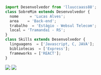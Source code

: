 ```js
import Desenvolvedor from 'lluuccaass88';
class SobreMim extends Desenvolvedor {
  nome     = 'Lucas Alves';
  area    = 'Back-end';
  trabalho  = 'Estágio - Websul Telecom';
  local = 'Tramandaí - RS';
}
class Skills extends Desenvolvedor {
  linguagens  = ['Javascript, C, JAVA'];
  bibliotecas  = ['Express'];
  frameworks = ['REACT'];
}
```

<p align="left">
  <a href="https://mail.google.com/mail/u/0/#inbox" alt="Gmail">
  <img src="https://img.shields.io/badge/-Gmail-FF0000?style=flat-square&labelColor=FF0000&logo=gmail&logoColor=white&link=https://mail.google.com/mail/u/0/#inbox" /></a>

  <a href="https://www.linkedin.com/in/lucas-alves-071189185/" alt="Linkedin">
  <img src="https://img.shields.io/badge/-Linkedin-0e76a8?style=flat-square&logo=Linkedin&logoColor=white&link=https://www.linkedin.com/in/lucas-alves-071189185/" /></a>
  
<a href="https://www.linkedin.com/in/lucas-alves-071189185/" alt="Lattes">

</p> 
